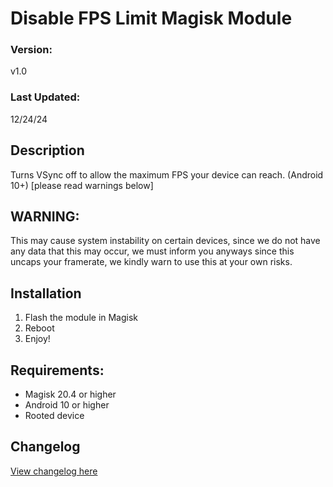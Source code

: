 # Disable FPS Limit Magisk Module

### Version:
v1.0

### Last Updated:
12/24/24

## Description
Turns VSync off to allow the maximum FPS your device can reach. (Android 10+) [please read warnings below]

## WARNING:
This may cause system instability on certain devices, since we do not have any data that this may occur, we must inform you anyways since this uncaps your framerate, we kindly warn to use this at your own risks.

## Installation 
1. Flash the module in Magisk
3. Reboot
4. Enjoy!

## Requirements:
- Magisk 20.4 or higher
- Android 10 or higher
- Rooted device

## Changelog
[View changelog here](https://github.com/PS2ClassicsVault/Disable-FPS-Limit/blob/main/changelog.md)
